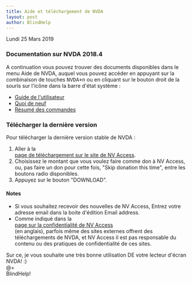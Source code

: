 ```yaml
---
title: Aide et téléchargement de NVDA
layout: post
author: BlindHelp
---
```


<footer>Lundi 25 Mars 2019</footer>

### Documentation sur NVDA 2018.4 ###

A continuation vous pouvez trouver des documents disponibles  dans le menu Aide de NVDA, auquel vous pouvez accéder en appuyant sur la combinaison de touches <kbd>NVDA+n</kbd> ou en cliquant sur le bouton droit de la souris sur l'icône dans la barre d'état système :

* [Guide de l'utilisateur](https://blindhelp.github.io/userGuide.html)
* [Quoi de neuf](https://blindhelp.github.io/changes.html)
* [Résumé des commandes](https://blindhelp.github.io/keyCommands.html)

### Télécharger la dernière version ###

Pour télécharger la dernière version stable de NVDA :

1. Aller à la         
[page de téléchargement sur le site de NV Access](http://www.nvaccess.org/download/).         
2. Choisissez le montant que vous voulez faire comme don à NV Access, ou, pas faire un don pour cette fois, "Skip donation this time", entre les boutons radio disponibles.        
3. Appuyez sur le bouton "DOWNLOAD".        

#### Notes ####

* Si vous souhaitez recevoir des nouvelles de NV Access, Entrez votre adresse email dans la boite d'édition Email address.                
* Comme indiqué dans la            
[page sur la confidentialité de NV Access](http://www.nvaccess.org/privacy/)           
(en anglais), parfois même des sites externes offrent des téléchargements de NVDA, et NV Access il est pas responsable du contenu ou des pratiques de confidentialité de ces sites.         

Sur ce, je vous souhaite une très bonne utilisation DE votre lecteur d'écran NVDA! :)        
@+                     
BlindHelp!                           